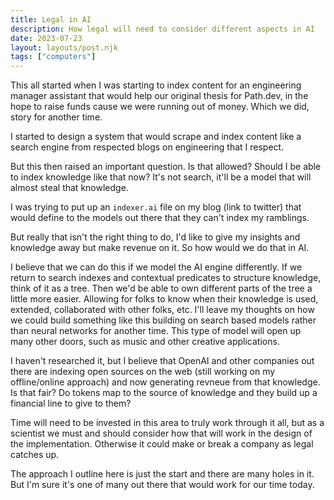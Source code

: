 ```yaml
---
title: Legal in AI
description: How legal will need to consider different aspects in AI
date: 2023-07-23
layout: layouts/post.njk
tags: ["computers"]
---
```


This all started when I was starting to index content for an engineering manager assistant that would help our original thesis for Path.dev, in the hope to raise funds cause we were running out of money. Which we did, story for another time.

I started to design a system that would scrape and index content like a search engine from respected blogs on engineering that I respect.

But this then raised an important question. Is that allowed? Should I be able to index knowledge like that now? It's not search, it'll be a model that will almost steal that knowledge.

I was trying to put up an `indexer.ai` file on my blog (link to twitter) that would define to the models out there that they can't index my ramblings.

But really that isn't the right thing to do, I'd like to give my insights and knowledge away but make revenue on it. So how would we do that in AI.

I believe that we can do this if we model the AI engine differently. If we return to search indexes and contextual predicates to structure knowledge, think of it as a tree. Then we'd be able to own different parts of the tree a little more easier. Allowing for folks to know when their knowledge is used, extended, collaborated with other folks, etc. I'll leave my thoughts on how we could build something like this building on search based models rather than neural networks for another time. This type of model will open up many other doors, such as music and other creative applications.

I haven't researched it, but I believe that OpenAI and other companies out there are indexing open sources on the web (still working on my offline/online approach) and now generating revneue from that knowledge. Is that fair? Do tokens map to the source of knowledge and they build up a financial line to give to them?

Time will need to be invested in this area to truly work through it all, but as a scientist we must and should consider how that will work in the design of the implementation. Otherwise it could make or break a company as legal catches up.

The approach I outline here is just the start and there are many holes in it. But I'm sure it's one of many out there that would work for our time today.
